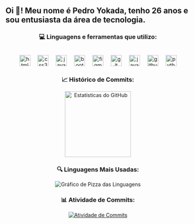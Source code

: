 <h2 align="left">Oi 👋! Meu nome é Pedro Yokada, tenho 26 anos e sou entusiasta da área de tecnologia.</h2>



<div align="center">
  <h3>💻 Linguagens e ferramentas que utilizo:</h3>
  <br>
  <img src="https://cdn.jsdelivr.net/gh/devicons/devicon/icons/html5/html5-original.svg" height="30" alt="html5 logo" />
  <img width="12" />
  <img src="https://cdn.jsdelivr.net/gh/devicons/devicon/icons/css3/css3-original.svg" height="30" alt="css3 logo" />
  <img width="12" />
  <img src="https://cdn.jsdelivr.net/gh/devicons/devicon/icons/javascript/javascript-original.svg" height="30" alt="javascript logo" />
  <img width="12" />
  <img src="https://cdn.jsdelivr.net/gh/devicons/devicon/icons/bootstrap/bootstrap-original.svg" height="30" alt="bootstrap logo" />
  <img width="12" />
  <img src="https://cdn.jsdelivr.net/gh/devicons/devicon/icons/figma/figma-original.svg" height="30" alt="figma logo" />
  <img width="12" />
  <img src="https://cdn.jsdelivr.net/gh/devicons/devicon/icons/git/git-original.svg" height="30" alt="git logo" />
  <img width="12" />
  <img src="https://cdn.jsdelivr.net/gh/devicons/devicon/icons/java/java-original.svg" height="30" alt="java logo" />
  <img width="12" />
  <img src="https://cdn.jsdelivr.net/gh/devicons/devicon/icons/github/github-original.svg" height="30" alt="github logo" style="background-color: white;" />
  <img width="12" />
  <img src="https://cdn.jsdelivr.net/gh/devicons/devicon/icons/python/python-original.svg" height="30" alt="python logo" />
  <br>
</div>

<div align="center">
  <h3>📈 Histórico de Commits:</h3>
  <img height="180em" src="https://github-readme-stats.vercel.app/api?username=PedroYokada&show_icons=true&theme=radical" alt="Estatísticas do GitHub" />
</div>

<div align="center">
  <h3>🔍 Linguagens Mais Usadas:</h3>
  <img src="https://github-profile-summary-cards.vercel.app/api/cards/repos-per-language?username=PedroYokada&theme=radical" alt="Gráfico de Pizza das Linguagens" />
</div>

<div align="center">
  <h3>📊 Atividade de Commits:</h3>
  <a href="https://github.com/PedroYokada">
    <img src="https://github-readme-streak-stats.herokuapp.com/?user=PedroYokada&theme=radical" alt="Atividade de Commits" />
  </a>
</div>




